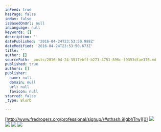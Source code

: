 ```yaml
---
inFeed: true
hasPage: false
inNav: false
isBasedOnUrl: null
inLanguage: null
keywords: []
description: ''
datePublished: '2016-04-24T23:53:50.988Z'
dateModified: '2016-04-24T23:53:50.673Z'
title: ''
author: []
sourcePath: _posts/2016-04-24-3517ebff-b273-4751-896c-f9353dfae376.md
published: true
authors: []
publisher:
  name: null
  domain: null
  url: null
  favicon: null
starred: false
_type: Blurb

---
```

[http://www.fredrogers.org/professional/signup/\#sthash.9IgbhTrw][0]
![](https://imgflo.herokuapp.com/graph/vahj1ThiexotieMo/a67b93ed0950d9be2fa03144fdbf8fad/passthrough.jpg?height=600&input=https%3A%2F%2Fs3-us-west-2.amazonaws.com%2Fthe-grid-img%2Fp%2F0c1351f7d0c794bd378f6416df3b4e27cbe60a88.jpg&width=450)
![](https://the-grid-user-content.s3-us-west-2.amazonaws.com/cf190616-3d8f-4219-be2e-a46956ff8c37.jpg)
![](https://imgflo.herokuapp.com/graph/vahj1ThiexotieMo/a3d50bbd0717d9112f9a6d431a830020/passthrough.jpg?height=600&input=https%3A%2F%2Fs3-us-west-2.amazonaws.com%2Fthe-grid-img%2Fp%2Faa65f1f257cd7ef3510ec790adccefa8cb171141.jpg&width=450)
![](https://the-grid-user-content.s3-us-west-2.amazonaws.com/5a5c936f-2f54-41de-8c9c-373c3ad5ac1b.jpg)

[0]: http://www.fredrogers.org/professional/signup/#sthash.9IgbhTrw